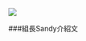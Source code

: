 ![](https://scontent-tpe1-1.xx.fbcdn.net/v/t1.0-9/13319696_1020629611361326_6091016936399000737_n.jpg?oh=ab31af4d357f2702c37431b45eb124b3&oe=59575F6E)

 ###組長Sandy介紹文
